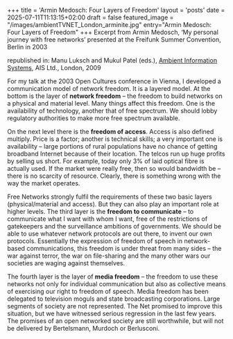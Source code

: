 +++
title = 'Armin Medosch: Four Layers of Freedom'
layout = 'posts'
date = 2025-07-11T11:13:15+02:00
draft = false
featured_image = "/images/ambientTVNET_London_arminite.jpg"
entry="Armin Medosch: Four Layers of Freedom"
+++
Excerpt from Armin Medosch, ‘My personal journey with free networks’ presented at the Freifunk Summer Convention, Berlin in 2003

republished in: Manu Luksch and Mukul Patel (eds.), [Ambient Information Systems](https://dn721601.ca.archive.org/0/items/AIS-luksch-patel-2009/AIS_LukschPatel2009.pdf), AIS Ltd., London, 2009

For my talk at the 2003 Open Cultures conference in Vienna, I developed a communication model of network freedom. It is a layered model. At the bottom is the layer of <b>network freedom</b> – the freedom to build networks on a physical and material level. Many things affect this freedom. One is the availability of technology, another that of free spectrum. We should lobby regulatory authorities to make more free spectrum available.

On the next level there is the <b>freedom of access</b>. Access is also defined multiply. Price is a factor; another is technical skills; a very important one is availability – large portions of rural populations have no chance of getting broadband Internet because of their location. The telcos run up huge profits by selling us short. For example, today only 3% of laid optical fibre is actually used. If the market were really free, then so would bandwidth be – there is no scarcity of resource. Clearly, there is something wrong with the way the market operates.

Free Networks strongly fulfil the requirements of these two basic layers (physical/material and access). But they can also play an important role at higher levels. The third layer is the <b>freedom to communicate</b> – to communicate what I want with whom I want, free of the restrictions of gatekeepers and the surveillance ambitions of governments. We should be able to use whatever network protocols are out there, to invent our own protocols. Essentially the expression of freedom of speech in network-based communications, this freedom is under threat from many sides – the war against terror, the war on file-sharing and the many other wars our societies are waging against themselves.

The fourth layer is the layer of <b>media freedom</b> – the freedom to use these networks not only for individual communication but also as collective means of exercising our right to freedom of speech. Media freedom has been delegated to television moguls and state broadcasting corporations. Large segments of society are not represented. The Net promised to improve this situation, but we have witnessed serious regression in the last few years. The promises of an open networked society are still worthwhile, but will not be delivered by Bertelsmann, Murdoch or Berlusconi.
